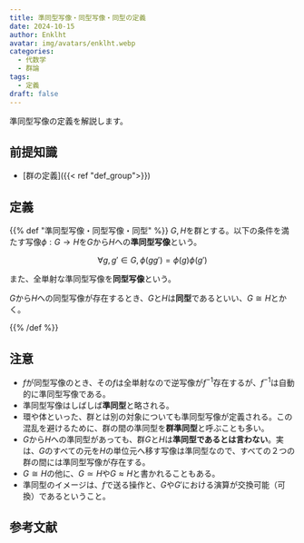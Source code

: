 ```yaml
---
title: 準同型写像・同型写像・同型の定義
date: 2024-10-15
author: Enklht
avatar: img/avatars/enklht.webp
categories:
  - 代数学
  - 群論
tags:
  - 定義
draft: false
---
```


準同型写像の定義を解説します。

<!--more-->

## 前提知識

- [群の定義]({{< ref "def_group">}})

## 定義

{{% def "準同型写像・同型写像・同型" %}}
$G, H$を群とする。以下の条件を満たす写像$\phi: G \to H$を$G$から$H$への**準同型写像**という。

$$\forall g, g' \in G, \phi(g g') = \phi(g) \phi(g')$$

また、全単射な準同型写像を**同型写像**という。

$G$から$H$への同型写像が存在するとき、$G$と$H$は**同型**であるといい、$G \cong H$とかく。

{{% /def %}}

## 注意

- $f$が同型写像のとき、その$f$は全単射なので逆写像が$f^{-1}$存在するが、$f^{-1}$は自動的に準同型写像である。
- 準同型写像はしばしば**準同型**と略される。
- 環や体といった、群とは別の対象についても準同型写像が定義される。この混乱を避けるために、群の間の準同型を**群準同型**と呼ぶことも多い。
- $G$から$H$への準同型があっても、群$G$と$H$は**準同型であるとは言わない**。実は、$G$のすべての元を$H$の単位元へ移す写像は準同型なので、すべての２つの群の間には準同型写像が存在する。
- $G \cong H$の他に、$G \simeq H$や$G \approx H$と書かれることもある。
- 準同型のイメージは、$f$で送る操作と、$G$や$G'$における演算が交換可能（可換）であるということ。

## 参考文献
